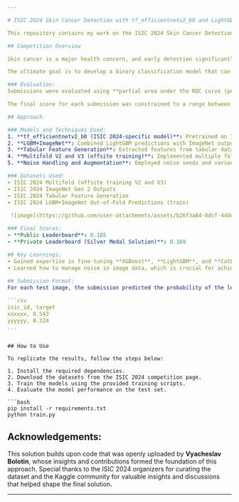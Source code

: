 ```yaml
---

# ISIC 2024 Skin Cancer Detection with tf_efficientnetv2_b0 and LightGBM

This repository contains my work on the ISIC 2024 Skin Cancer Detection Challenge. The goal of the competition was to identify malignant skin lesions using single-lesion crops from 3D total body photographs (TBP). These images resemble smartphone-quality photos, which are often submitted for telehealth purposes, and could be used to improve triage in settings without access to specialized care.

## Competition Overview

Skin cancer is a major health concern, and early detection significantly improves long-term outcomes. This competition focuses on building AI algorithms to differentiate histologically confirmed malignant lesions from benign lesions. By leveraging 3D TBP images from thousands of patients across three continents, the competition provides a novel dataset that mimics the real-world setting of lower-quality images, akin to those captured via smartphones.

The ultimate goal is to develop a binary classification model that can be used in primary care or non-clinical settings to triage patients for further specialized care.

### Evaluation:
Submissions were evaluated using **partial area under the ROC curve (pAUC)**, focusing on the area above a **true positive rate (TPR) of 80%**. This scoring metric prioritizes high sensitivity, as the goal is to detect as many true malignant cases as possible.

The final score for each submission was constrained to a range between [0.0, 0.2], with higher scores indicating better performance in identifying malignant lesions at high TPR levels.

## Approach

### Models and Techniques Used:
1. **tf_efficientnetv2_b0 (ISIC 2024-specific model)**: Pretrained on ImageNet and fine-tuned for the ISIC 2024 dataset.
2. **LGBM+ImageNet**: Combined LightGBM predictions with ImageNet output to improve the overall model accuracy.
3. **Tabular Feature Generation**: Extracted features from tabular data to be used in conjunction with LGBM and CatBoost models.
4. **Multifold V2 and V3 (offsite training)**: Implemented multiple fold strategies to improve model robustness.
5. **Noise Handling and Augmentation**: Employed noise seeds and various techniques to enhance data quality and performance under challenging conditions.

### Datasets Used:
- ISIC 2024 Multifold (offsite training V2 and V3)
- ISIC 2024 ImageNet Gen 2 Outputs
- ISIC 2024 Tabular Feature Generation
- ISIC 2024 LGBM+ImageNet Out-of-Fold Predictions (train)
  
 ![image](https://github.com/user-attachments/assets/b26f3a84-0dcf-440d-9760-37e36c3d5031)

### Final Scores:
- **Public Leaderboard**: 0.185
- **Private Leaderboard (Silver Medal Solution)**: 0.169

## Key Learnings:
- Gained expertise in fine-tuning **XGBoost**, **LightGBM**, and **CatBoost**, especially in dealing with tabular data for feature generation.
- Learned how to manage noise in image data, which is crucial for achieving reliable results in noisy, real-world datasets.
  
## Submission Format:
For each test image, the submission predicted the probability of the lesion being malignant. The format was as follows:

```csv
isic_id, target
xxxxxx, 0.543
yyyyyy, 0.324
...
```

```

## How to Use

To replicate the results, follow the steps below:

1. Install the required dependencies.
2. Download the datasets from the ISIC 2024 competition page.
3. Train the models using the provided training scripts.
4. Evaluate the model performance on the test set.

```bash
pip install -r requirements.txt
python train.py
```

## Acknowledgements:
This solution builds upon code that was openly uploaded by **Vyacheslav Bolotin**, whose insights and contributions formed the foundation of this approach. Special thanks to the ISIC 2024 organizers for curating the dataset and the Kaggle community for valuable insights and discussions that helped shape the final solution.

---
